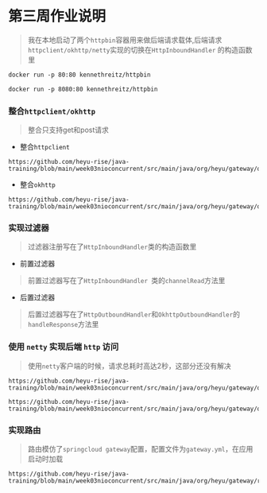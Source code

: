 # 第三周作业说明

> 我在本地启动了两个`httpbin`容器用来做后端请求载体,后端请求`httpclient/okhttp/netty`实现的切换在`HttpInboundHandler` 的构造函数里

```dockerfile
docker run -p 80:80 kennethreitz/httpbin
```

```dockerfile
docker run -p 8080:80 kennethreitz/httpbin
```

### 整合`httpclient/okhttp`

> 整合只支持get和post请求

- 整合`httpclient`

```http
https://github.com/heyu-rise/java-training/blob/main/week03nioconcurrent/src/main/java/org/heyu/gateway/outbound/httpclient4/HttpOutboundHandler.java
```

- 整合`okhttp`

```http
https://github.com/heyu-rise/java-training/blob/main/week03nioconcurrent/src/main/java/org/heyu/gateway/outbound/okhttp/OkhttpOutboundHandler.java
```

### 实现过滤器

> 过滤器注册写在了`HttpInboundHandler`类的构造函数里

- 前置过滤器

> 前置过滤器写在了`HttpInboundHandler `类的`channelRead`方法里

- 后置过滤器

> 后置过滤器写在了`HttpOutboundHandler`和`OkhttpOutboundHandler`的`handleResponse`方法里

### 使用 `netty` 实现后端 `http` 访问

> 使用`netty`客户端的时候，请求总耗时高达2秒，这部分还没有解决

```http
https://github.com/heyu-rise/java-training/blob/main/week03nioconcurrent/src/main/java/org/heyu/gateway/outbound/netty4/NettyHttpOutBoundHandler.java
```

```http
https://github.com/heyu-rise/java-training/blob/main/week03nioconcurrent/src/main/java/org/heyu/gateway/outbound/netty4/NettyInboundHandlerAdapter.java
```

### 实现路由

> 路由模仿了`springcloud gateway`配置，配置文件为`gateway.yml`，在应用启动时加载

```http
https://github.com/heyu-rise/java-training/blob/main/week03nioconcurrent/src/main/java/org/heyu/gateway/router/HashHttpEndpointRouter.java
```
